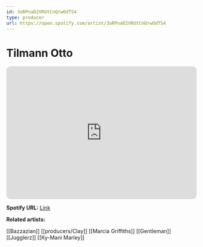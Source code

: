 ```yaml
---
id: 3oRPnaD2VRUtCnQrwOdTS4
type: producer
url: https://open.spotify.com/artist/3oRPnaD2VRUtCnQrwOdTS4
---
```

# Tilmann Otto

<iframe style="border-radius:12px" src="https://open.spotify.com/embed/artist/3oRPnaD2VRUtCnQrwOdTS4" width="100%" height="352" frameBorder="0" allowfullscreen="" allow="autoplay; clipboard-write; encrypted-media; fullscreen; picture-in-picture" loading="lazy"></iframe>

**Spotify URL:** [Link](https://open.spotify.com/artist/3oRPnaD2VRUtCnQrwOdTS4)

**Related artists:**

[[Bazzazian]]
[[producers/Clay]]
[[Marcia Griffiths]]
[[Gentleman]]
[[Jugglerz]]
[[Ky-Mani Marley]]
